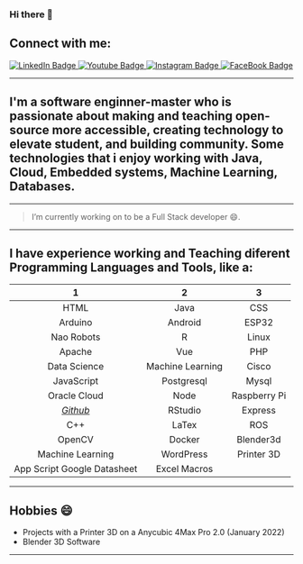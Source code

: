 ### Hi there 👋

<!--
**luisreylara/luisreylara** is a ✨ _special_ ✨ repository because its `README.md` (this file) appears on your GitHub profile.

Here are some ideas to get you started:

- 🔭 I’m currently working on ...
- 🌱 I’m currently learning ...
- 👯 I’m looking to collaborate on ...
- 🤔 I’m looking for help with ...
- 💬 Ask me about ...
- 📫 How to reach me: ...
- 😄 Pronouns: ...
- ⚡ Fun fact: ...
-->

## Connect with me:
<div id="badges">
  <a href="https://www.linkedin.com/in/luisreylara/">
    <img src="https://img.shields.io/badge/LinkedIn-blue?style=for-the-badge&logo=linkedin&logoColor=white" alt="LinkedIn Badge"/>
  </a>
  <a href="youtube.com/@LuisReyLara">
    <img src="https://img.shields.io/badge/YouTube-red?style=for-the-badge&logo=youtube&logoColor=white" alt="Youtube Badge"/>
  </a>
  <a href="https://www.instagram.com/luis.rey.lara/?hl=en">
    <img src="https://img.shields.io/badge/Instagram-E4405F?style=for-the-badge&logo=instagram&logoColor=white" alt="Instagram Badge"/>
  </a>
  <a href="https://www.facebook.com/luisreylara/">
    <img src="https://img.shields.io/badge/Facebook-Connect-brightgreen?style=for-the-badge&labelColor=black&logo=facebook" alt="FaceBook Badge"/>
  </a>
</div>

---
## I'm a software enginner-master who is passionate about making and teaching open-source more accessible, creating technology to elevate student, and building community. Some technologies that i enjoy working with Java, Cloud, Embedded systems, Machine Learning, Databases.
---
> I’m currently working on to be a Full Stack developer 😄.

---
## I have experience working and Teaching diferent Programming Languages and Tools, like a:

| 1 | 2 | 3 |
| :---:| :---: | :---: |
| HTML | Java | CSS |
| Arduino | Android | ESP32 |
| Nao Robots | R | Linux |
| Apache | Vue | PHP |
| Data Science | Machine Learning | Cisco |
| JavaScript | Postgresql | Mysql |
| Oracle Cloud | Node | Raspberry Pi |
| *[Github][1]* | RStudio | Express|
| C++ | LaTex | ROS |
| OpenCV | Docker | Blender3d |
| Machine Learning | WordPress | Printer 3D |
| App Script Google Datasheet | Excel Macros |  |
---

## Hobbies 😄
- Projects with a Printer 3D on a Anycubic 4Max Pro 2.0 (January 2022)
- Blender 3D Software
---
[1]:  https://github.com/luisreylara/github/
